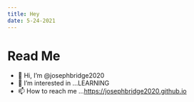 ```yaml
---
title: Hey
date: 5-24-2021
---
```


# Read Me
- 👋 Hi, I’m @josephbridge2020
- 👀 I’m interested in ...LEARNING
- 📫 How to reach me ...https://josephbridge2020.github.io

<!---
josephbridge2020/josephbridge2020 is a ✨ special ✨ repository because its `README.md` (this file) appears on your GitHub profile.
You can click the Preview link to take a look at your changes.
--->
